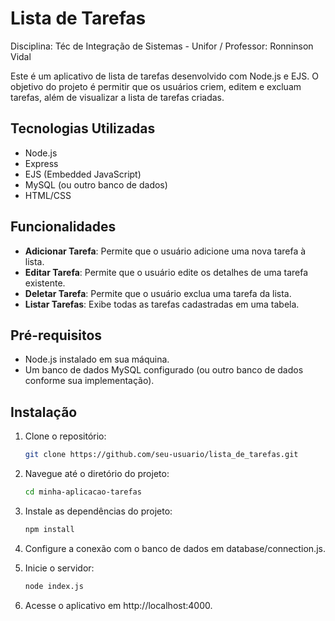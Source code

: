 # Lista de Tarefas
Disciplina: Téc de Integração de Sistemas - Unifor /
Professor: Ronninson Vidal

Este é um aplicativo de lista de tarefas desenvolvido com Node.js e EJS. O objetivo do projeto é permitir que os usuários criem, editem e excluam tarefas, além de visualizar a lista de tarefas criadas.

## Tecnologias Utilizadas

- Node.js
- Express
- EJS (Embedded JavaScript)
- MySQL (ou outro banco de dados)
- HTML/CSS

## Funcionalidades

- **Adicionar Tarefa**: Permite que o usuário adicione uma nova tarefa à lista.
- **Editar Tarefa**: Permite que o usuário edite os detalhes de uma tarefa existente.
- **Deletar Tarefa**: Permite que o usuário exclua uma tarefa da lista.
- **Listar Tarefas**: Exibe todas as tarefas cadastradas em uma tabela.

## Pré-requisitos

- Node.js instalado em sua máquina.
- Um banco de dados MySQL configurado (ou outro banco de dados conforme sua implementação).

## Instalação

1. Clone o repositório:

   ```bash
   git clone https://github.com/seu-usuario/lista_de_tarefas.git
   
2. Navegue até o diretório do projeto:

   ```bash
   cd minha-aplicacao-tarefas

3. Instale as dependências do projeto:

   ```bash
   npm install

4. Configure a conexão com o banco de dados em database/connection.js.

5. Inicie o servidor:
   ```bash
   node index.js

7. Acesse o aplicativo em http://localhost:4000.


   
